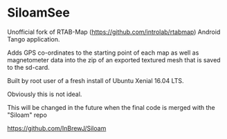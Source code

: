 # SiloamSee

Unofficial fork of RTAB-Map (https://github.com/introlab/rtabmap) Android Tango application.

Adds GPS co-ordinates to the starting point of each map as well as magnetometer data into the zip of an exported textured mesh that is saved to the sd-card.

Built by root user of a fresh install of Ubuntu Xenial 16.04 LTS.

Obviously this is not ideal.

This will be changed in the future when the final code is merged with the "Siloam" repo

https://github.com/InBrewJ/Siloam
